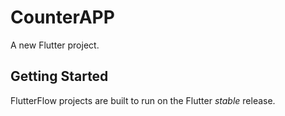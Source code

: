 # CounterAPP

A new Flutter project.

## Getting Started

FlutterFlow projects are built to run on the Flutter _stable_ release.
